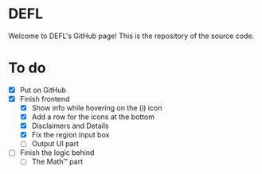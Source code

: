 # DEFL
Welcome to DEFL's GitHub page!
This is the repository of the source code.

# To do
- [x] Put on GitHub
- [x] Finish frontend
    - [x] Show info while hovering on the (i) icon
    - [x] Add a row for the icons at the bottom
    - [x] Disclaimers and Details
    - [x] Fix the region input box
    - [ ] Output UI part

- [ ] Finish the logic behind
    - [ ] The Math™️ part